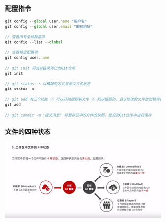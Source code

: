 ## 配置指令
```javascript
git config --global user.name "用户名"
git config --global user.email "邮箱地址"

// 查看所有全局配置项
git config --list --global

// 查看特定配置项
git config user.name

// git init 将当前目录转化为Git仓库
git init

// git status -s 以精简的方式显示文件的状态
git status -s 

// git add 有三个功能 ① 可以开始跟踪新文件 ② 把以跟踪的、且以修改的文件放到暂存区 ③ 把有冲突的文件标记为已解决状态
git add

// git commit -m "提交消息" 将暂存区中的文件的快照，提交到Git仓库中进行保存
```
## 文件的四种状态

![](2023-09-18-10-11-07.png)